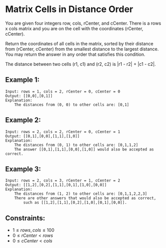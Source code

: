 # Matrix Cells in Distance Order
You are given four integers row, cols, rCenter, and cCenter. There is a rows  
x cols matrix and you are on the cell with the coordinates (rCenter, cCenter).

Return the coordinates of all cells in the matrix, sorted by their distance  
from (rCenter, cCenter) from the smallest distance to the largest distance.  
You may return the answer in any order that satisfies this condition.

The distance between two cells (r1, c1) and (r2, c2) is |r1 - r2| + |c1 - c2|.

 

## Example 1:

    Input: rows = 1, cols = 2, rCenter = 0, cCenter = 0
    Output: [[0,0],[0,1]]
    Explanation: 
        The distances from (0, 0) to other cells are: [0,1]
        
## Example 2:

    Input: rows = 2, cols = 2, rCenter = 0, cCenter = 1
    Output: [[0,1],[0,0],[1,1],[1,0]]
    Explanation: 
        The distances from (0, 1) to other cells are: [0,1,1,2]
        The answer [[0,1],[1,1],[0,0],[1,0]] would also be accepted as correct.

## Example 3:

    Input: rows = 2, cols = 3, rCenter = 1, cCenter = 2
    Output: [[1,2],[0,2],[1,1],[0,1],[1,0],[0,0]]
    Explanation: 
        The distances from (1, 2) to other cells are: [0,1,1,2,2,3]
        There are other answers that would also be accepted as correct, 
            such as [[1,2],[1,1],[0,2],[1,0],[0,1],[0,0]].

 

## Constraints:

* $1 \le rows, cols \le 100$
* $0 \le rCenter < rows$
* $0 \le cCenter < cols$

